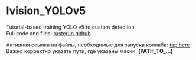 # Ivision_YOLOv5
Tutorial-based training YOLO v5 to custom detection \
Full code and files: [rusterun github](https://github.com/rusterun/yoloverfive) 

Активная ссылка на файлы, необходимые для запуска коллаба: [tap here](https://drive.google.com/drive/folders/1JANB6DHRkvuKtlJhmrdnYx-t5vCWca0X?usp=sharing) \
Важно корректно указать пути, где указаны маски. **(PATH_TO_...)**

 
